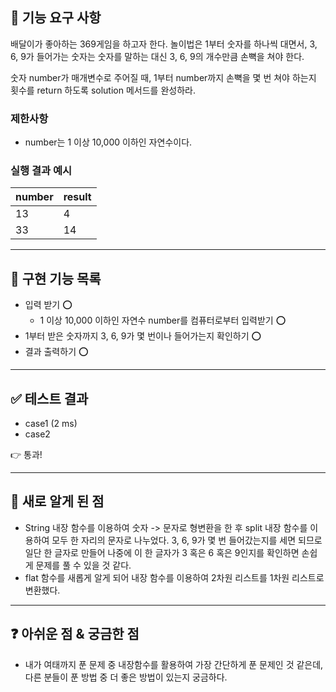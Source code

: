 ## 🚀 기능 요구 사항

배달이가 좋아하는 369게임을 하고자 한다. 놀이법은 1부터 숫자를 하나씩 대면서, 3, 6, 9가 들어가는 숫자는 숫자를 말하는 대신 3, 6, 9의 개수만큼 손뼉을 쳐야 한다.

숫자 number가 매개변수로 주어질 때, 1부터 number까지 손뼉을 몇 번 쳐야 하는지 횟수를 return 하도록 solution 메서드를 완성하라.

### 제한사항

- number는 1 이상 10,000 이하인 자연수이다.

### 실행 결과 예시

| number | result |
| --- | --- |
| 13 | 4 |
| 33 | 14 |

---
## 🛒 구현 기능 목록
- 입력 받기 ⭕
  - 1 이상 10,000 이하인 자연수 number를 컴퓨터로부터 입력받기 ⭕
- 1부터 받은 숫자까지 3, 6, 9가 몇 번이나 들어가는지 확인하기 ⭕
- 결과 출력하기 ⭕

---
## ✅ 테스트 결과
- case1 (2 ms)
- case2

👉 통과!

---

## 💎 새로 알게 된 점
- String 내장 함수를 이용하여 숫자 -> 문자로 형변환을 한 후 split 내장 함수를 이용하여 모두 한 자리의 문자로 나누었다. 3, 6, 9가 몇 번 들어갔는지를 세면 되므로 일단 한 글자로 만들어 나중에 이 한 글자가 3 혹은 6 혹은 9인지를 확인하면 손쉽게 문제를 풀 수 있을 것 같다. 
- flat 함수를 새롭게 알게 되어 내장 함수를 이용하여 2차원 리스트를 1차원 리스트로 변환했다. 

---

## ❓ 아쉬운 점 & 궁금한 점
- 내가 여태까지 푼 문제 중 내장함수를 활용하여 가장 간단하게 푼 문제인 것 같은데, 다른 분들이 푼 방법 중 더 좋은 방법이 있는지 궁금하다.